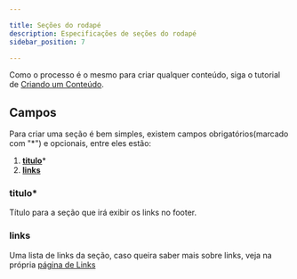 ```yaml
---

title: Seções do rodapé
description: Especificações de seções do rodapé
sidebar_position: 7

---
```


Como o processo é o mesmo para criar qualquer conteúdo, siga o tutorial de [Criando um Conteúdo](/docs/guias/gestao-de-conteudo/criando.md).

## Campos

Para criar uma seção é bem simples, existem campos obrigatórios(marcado com "*") e opcionais, entre eles estão:

1. [__titulo__](#titulo)*
2. [__links__](#links)

### titulo*

Título para a seção que irá exibir os links no footer.

### links

Uma lista de links da seção, caso queira saber mais sobre links, veja na própria [página de Links](/docs/guias/portal-rede-planejamento/listas/links.md)
